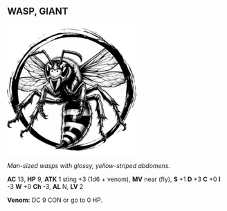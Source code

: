 ## WASP, GIANT

![](images/wasp-giant.webp)

_Man-sized wasps with glossy, yellow-striped abdomens._

**AC** 13, **HP** 9, **ATK** 1 sting +3 (1d6 + venom), **MV** near (fly), **S** +1 **D** +3 **C** +0 **I** -3 **W** +0 **Ch** -3, **AL** N, **LV** 2

**Venom:** DC 9 CON or go to 0 HP.

